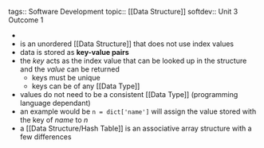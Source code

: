 tags:: Software Development
topic:: [[Data Structure]]
softdev:: Unit 3 Outcome 1

-
- is an unordered [[Data Structure]] that does not use index values
- data is stored as **key-value pairs**
- the *key* acts as the index value that can be looked up in the structure and the *value* can be returned
	- keys must be unique
	- keys can be of any [[Data Type]]
- values do not need to be a consistent [[Data Type]] (programming language dependant)
- an example would be ``n = dict['name']`` will assign the value stored with the key of *name* to $n$
- a [[Data Structure/Hash Table]] is an associative array structure with a few differences
